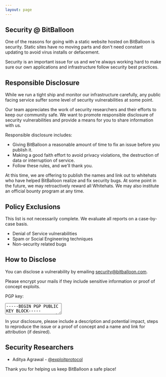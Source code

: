 ```yaml
---
layout: page
---
```

## Security @ BitBalloon

One of the reasons for going with a static website hosted on BitBalloon is security. Static sites have no moving parts and don't need constant updating to avoid virus installs or defacement.

Security is an important issue for us and we're always working hard to make sure our own applications and infrastructure follow security best practices.

## Responsible Disclosure

While we run a tight ship and monitor our infrastructure carefully, any public facing service suffer some level of security vulnerabilities at some point.

Our team appreciates the work of security researchers and their efforts to keep our community safe. We want to promote responsible disclosure of security vulnerabilities and provide a means for you to share information with us.

Responsible disclosure includes:

* Giving BitBalloon a reasonable amount of time to fix an issue before you publish it.
* Making a good faith effort to avoid privacy violations, the destruction of data or interruption of service.
* Follow these rules, and we'll thank you.

At this time, we are offering to publish the names and link out to whitehats who have helped BitBalloon realize and fix security bugs. At some point in the future, we may retroactively reward all Whitehats. We may also institute an official bounty program at any time.

## Policy Exclusions

This list is not necessarily complete. We evaluate all reports on a case-by-case basis.

* Denial of Service vulnerabilities
* Spam or Social Engineering techniques
* Non-security related bugs

## How to Disclose

You can disclose a vulnerability by emailing [security@bitballoon.com](mailto:security@bitballoon.com).

Please encrypt your mails if they include sensitive information or proof of concept exploits.

PGP key:

<textarea readonly>
-----BEGIN PGP PUBLIC KEY BLOCK-----
xsBNBFO329EBCACIeIgCbww4zmpd+v9x1lYiyqzz+iPqxDqxFmt/gnG+Jlcl
qQvnn3tya0AKX8g5HrkjGohJVEYpbzLvfEf0uPBc3rooOdZsZpW1qP/SHU5/
ET9lhSJtBJJbbKzMSOJ1W5X0e++WkuijzHimMz1zkYA/46cGaDREqPquO9ii
YO+VcvuHeEH1Smzpr/RQJhErcb1CQOcFfGOe0c4k0kEQx+ADT+e37IMAPF95
tXdOYrLTRD0UNvUFU0pOGrCc0p3Lj1FRVj73//0myaqwxLRiXaz2+bab7Rsr
fPspEgCZkhw8WErkpXNXxIG01Cij5+iT5Ztw55LnPDFwjCUD2re1gF8jABEB
AAHNLUJpdEJhbGxvb24gU2VjdXJpdHkgPHNlY3VyaXR5QGJpdGJhbGxvb24u
Y29tPsLAcgQQAQgAJgUCU7fb1gYLCQgHAwIJEM3dEWHylz9FBBUIAgoDFgIB
AhsDAh4BAAB6ggf+N8qlq/4UBUvc795mEyWaQ88DeBVaCpGxCLMThPwPli2Q
n8Pg4NvrlWzPeEagg5FaTPpV+Rmwhl2KcArXcro2dNkE24D/9wbC/Cvg63FR
tJmcN8TfT2hZB0aRg2YGFXaoaxy3p8zXPRFE9WN7KV/EpVeHSN0uacmX9icf
TLC+/2oVa6tZ3IBf31DrO+uxZffzNr44RQ/KIASfN9dDxq3Qe1t869yd6rJm
oQ3C1JCbLUnpW8fp5qE7iHciQG0yl5UJdA+oCj/jYAKJ6JJgSozXvvM2yaBq
v/UCpZb5OF6ddEdovijyDPmR65bpuQ8vNklD1pApMRnThTFPI7KyRsqYss7A
TQRTt9vWAQf/b6EJgwoF8gHD2T+kn4urbIuUplgjofkjY5WbI4U5YoBjNPv8
eeO4SeHe4bZYM4s6yEq6D9nuqWovsCStzu2aBCeeMB7NNWlKi/QM6TJZEUhE
KZYDylvE3wVmaNzHX/nHzrsqabsmdrefNq9PT1LsZUy/AHvor3jSVOuPvyHB
ny8yRnzn5Ip/rHHeDeLhCl6/jORDfssQZ/rs/8gDJjci1whtBpqG0C3/ByYu
oIHvu1RnBh+SD6hil09lllMkHcnv18nByIVccz2PWSB67YZdfmdusoZEjv5H
qAGDPLs+cWepaKrxxaLnRcexf9xmYSJIpB/2J+6+7zNMO7nXqs/RiwARAQAB
wsBfBBgBCAATBQJTt9vaCRDN3RFh8pc/RQIbDAAAoHgH/1ZVcC6RL9nxtdi1
1fX0BuDwyqsHfn/O8GBBq4EbbO5OSs5LEuAsFUvsQYaIWP+/fIoZr3pZ1qYj
9MZRwBbwt2AkWE/IQ3rflnWQMEMQi5CtQA1PZ2zlGGbK+k/Fz+O2YAlgBu+x
U1LbqsUdlbickWErPhzm8J6dvRmY7O8B48MkPSqFHbSDeOuCFxsKeIkijxrv
+z/drrNQE3jO8XNvDn9ZQCVm2E51zA7MNsBSy9edRDdGe02NR7tRocQbE2mJ
wAc4ZB4jTYHGyZKotp5lEfaClzZUgE+kF3ksh1b9b9Iy5XwidePgtd5v/YzY
u7/nPUY06QvbieL2kOOCIqZX+iE=
=eyMK
-----END PGP PUBLIC KEY BLOCK-----</textarea>

In your disclosure, please include a description and potential impact, steps to reproduce the issue or a proof of concept and a name and link for attribution (if desired).

## Security Researchers

* Aditya Agrawal - [@exploitprotocol](https://twitter.com/exploitprotocol)

Thank you for helping us keep BitBalloon a safe place!
